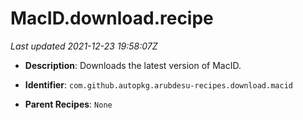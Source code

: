 # MacID.download.recipe

_Last updated 2021-12-23 19:58:07Z_

- **Description**: Downloads the latest version of MacID.

- **Identifier**: `com.github.autopkg.arubdesu-recipes.download.macid`

- **Parent Recipes**: `None`